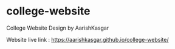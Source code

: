 # college-website
College Website Design by AarishKasgar

Website live link : https://aarishkasgar.github.io/college-website/
